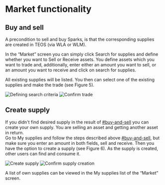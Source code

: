 # Market functionality

## Buy and sell

A precondition to sell and buy Sparks, is that the corresponding supplies are created in TEOS (via WLA or WLM).

In the “Market” screen you can simply click Search for supplies and define whether you want to Sell or Receive assets. You define assets which you want to trade and, additionally, enter either an amount you want to sell, or an amount you want to receive and click on search for supplies.

All existing supplies will be listed. You then can select one of the existing supplies and make the trade (see Figure 5).

![Defining search criteria](../.gitbook/assets/photo\_2022-04-22\_16-30-12.jpg) ![Confirm trade](../.gitbook/assets/photo\_2022-04-22\_19-08-20.jpg)

## Create supply

If you didn't find desired supply in the result of [#buy-and-sell](market-functionality.md#buy-and-sell "mention") you can create your own supply. You are selling an asset and getting another asset in return.\
Go to My supplies and follow the steps described above [#buy-and-sell](market-functionality.md#buy-and-sell "mention"), but make sure you enter an amount in both fields, sell and receive. Then you have the option to create a supply (see Figure 6). As the supply is created, other users can find  and consume it.

![Create supply](../.gitbook/assets/photo\_2022-04-22\_16-30-16.jpg) ![Confirm supply creation](../.gitbook/assets/photo\_2022-04-22\_16-30-18.jpg)

A list of own supplies can be viewed in the My supplies list of the “Market” screen.
